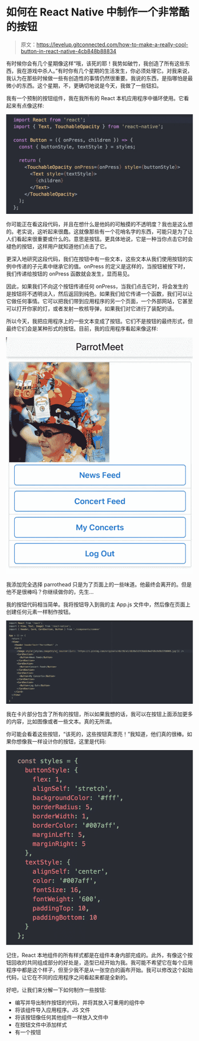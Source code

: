 # 如何在 React Native 中制作一个非常酷的按钮

> 原文：<https://levelup.gitconnected.com/how-to-make-a-really-cool-button-in-react-native-4cb848b88834>

有时候你会有几个星期像这样“哦，该死的耶！我势如破竹，我创造了所有这些东西，我在游戏中杀人。”有时你有几个星期的生活发生，你必须处理它。对我来说，我认为在那些时候做一些有创造性的事情仍然很重要。我说的东西，是指哪怕是最微小的东西。这个星期，不，更确切地说是今天，我做了一些钮扣。

我有一个预制的按钮组件，我在我所有的 React 本机应用程序中循环使用。它看起来有点像这样:

![](img/c80cc8bffa7bd7f3de66a8557274a794.png)

你可能正在看这段代码，并且在想什么是他妈的可触摸的不透明度？我也是这么想的。老实说，这听起来很蠢。这就像那些有一个花哨名字的东西，可能只是为了让人们看起来很重要或什么的。意思是按钮。更具体地说，它是一种当你点击它时会褪色的按钮，这样用户就知道他们点击了它。

更深入地研究这段代码，我们在按钮中有一些文本，这些文本从我们使用按钮的实例中传递的子元素中继承它的值。onPress 的定义是这样的，当按钮被按下时，我们传递给按钮的 onPress 函数就会发生，显而易见。

因此，如果我们不向这个按钮传递任何 onPress，当我们点击它时，将会发生的是按钮将不透明淡入，然后返回到纯色。如果我们给它传递一个函数，我们可以让它做任何事情。它可以把我们带到应用程序的另一个页面，一个外部网站，它甚至可以打开你家的灯，或者发射一枚核导弹，如果我们对它进行了装配的话。

所以今天，我把应用程序上的一些文本变成了按钮。它们不是按钮的最终形式，但最终它们会是某种形式的按钮。目前，我的应用程序看起来像这样:

![](img/32c0b6497cdc41830aa184cc3ad08009.png)

我添加完全选择 parrothead 只是为了页面上的一些味道。他最终会离开的。但是他不是很棒吗？你继续做你的，先生…

我的按钮代码相当简单。我将按钮导入到我的主 App.js 文件中，然后像在页面上创建任何元素一样制作按钮。

![](img/8632ad322e2966675785d95bbd018ebc.png)

我在卡片部分包含了所有的按钮，所以如果我想的话，我可以在按钮上面添加更多的内容，比如图像或者一些文本。真的无所谓。

你可能会看着这些按钮，“该死的，这些按钮真漂亮！”我知道，他们真的很棒。如果你想像我一样设计你的按钮，这里是代码:

![](img/ccc08d2bfbf9a00237d1c7081d6edf36.png)

记住，React 本地组件的所有样式都是在组件本身内部完成的。此外，有像这个按钮回收的共同组成部分的好处是，造型已经开始为我。我可能不希望它在每个应用程序中都是这个样子，但至少我不是从一张空白的画布开始。我可以修改这个起始代码，让它在不同的应用程序之间看起来都是全新的。

好吧，让我们来分解一下如何制作一些按钮:

*   编写并导出制作按钮的代码，并将其放入可重用的组件中
*   将该组件导入应用程序。JS 文件
*   将该按钮像任何其他组件一样放入文件中
*   在按钮文件中添加样式
*   有一个按钮